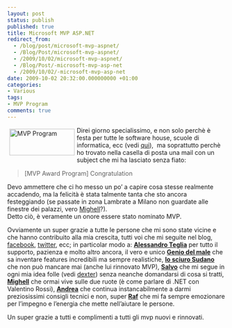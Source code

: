 ```yaml
---
layout: post
status: publish
published: true
title: Microsoft MVP ASP.NET
redirect_from: 
  - /blog/post/microsoft-mvp-aspnet/
  - /Blog/Post/microsoft-mvp-aspnet/
  - /2009/10/02/microsoft-mvp-aspnet/
  - /Blog/Post/-microsoft-mvp-asp-net
  - /2009/10/02/-microsoft-mvp-asp-net
date: 2009-10-02 20:32:00.000000000 +01:00
categories:
- Various
tags:
- MVP Program
comments: true
---
```

<p>
	<img align="left" alt="MVP Program" height="61" hspace="5" src="http://imperugo.tostring.it/themes/default/images/mvp.png" vspace="5" width="150" />Direi giorno specialissimo, e non solo perch&egrave; &egrave; festa per tutte le software house, scuole di informatica, ecc (vedi <a href="http://www.weloveraf.com/post/2009/10/01/Fact-7b18BB3C3A-DE44-4418-BF14-4A8953444BBB7d.aspx" rel="nofollow" target="_blank" title="www.weloveraf.com">qui</a>),&nbsp; ma soprattutto perch&egrave; ho trovato nella casella di posta una mail con un subject che mi ha lasciato senza fiato:</p>
<blockquote>
	<p>
		[MVP Award Program] Congratulation</p>
</blockquote>
<p>
	Devo ammettere che ci ho messo un po&rsquo; a capire cosa stesse realmente accadendo, ma la felicit&agrave; &egrave; stata talmente tanta che sto ancora festeggiando (se passate in zona Lambrate a Milano non guardate alle finestre dei palazzi, vero <a href="http://www.michelelocuratolo.com/" rel="nofollow" target="_blank" title="Michele Locuratolo">Mighell</a>?). <br />
	Detto ci&ograve;, &egrave; veramente un onore essere stato nominato MVP.</p>
<p>
	Ovviamente un super grazie a tutte le persone che mi sono state vicine e che hanno contribuito alla mia crescita, tutti voi che mi seguite nel blog, <a href="http://www.facebook.com/imperugo" rel="nofollow" target="_blank" title="My Facebook Profile">facebook</a>, <a href="http://twitter.com/imperugo" rel="nofollow" target="_blank" title="Twitter">twitter</a>, ecc; in particolar modo a: <strong><a href="http://blogs.technet.com/alead_msft/" rel="nofollow" target="_blank" title="Alessandro Teglia">Alessandro Teglia</a></strong> per tutto il supporto, pazienza e molto altro ancora, il vero e unico <strong><a href="http://www.geniodelmale.info/" rel="nofollow" target="_blank" title="Lorenzo Barbieri">Genio del male</a></strong>&nbsp;che sa inventare features incredibili ma sempre realistiche, <strong><a href="http://blogs.ugidotnet.org/janky" rel="nofollow" target="_blank">lo sciuro Sudano</a></strong> che non pu&ograve; mancare mai (anche lui rinnovato MVP), <strong><a href="http://blogs.ugidotnet.org/SalvoDiFazio/Default.aspx" rel="nofollow" target="_blank" title="Il Blog di Salvatore Di Fazio">Salvo</a></strong> che mi segue in ogni mia idea folle (vedi <a href="http://imperugo.tostring.it/Categories/Archive/Dexter" target="_blank" title="Dexter Blog Engine">dexter</a>) senza neanche domandarsi di cosa si tratti, <strong><a href="http://www.michelelocuratolo.com/" rel="nofollow" target="_blank" title="Michele Locuratolo">Mighell</a></strong> che ormai vive sulle due ruote (&egrave; come parlare di .NET con Valentino Rossi), <strong><a href="http://blogs.ugidotnet.org/pape" rel="nofollow" target="_blank" title="Andrea Saltarello">Andrea</a></strong> che continua instancabilmente a darmi preziosissimi consigli tecnici e non, super <strong><a href="http://blogs.ugidotnet.org/raffaele/Default.aspx" rel="nofollow" target="_blank" title="Raffaele Rialdi">Raf</a></strong> che mi fa sempre emozionare per l&rsquo;impegno e l&rsquo;energia che mette nell&rsquo;aiutare le persone.</p>
<p>
	Un super grazie a tutti e complimenti a tutti gli mvp nuovi e rinnovati.</p>

